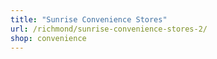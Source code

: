 ```yaml
---
title: "Sunrise Convenience Stores"
url: /richmond/sunrise-convenience-stores-2/
shop: convenience
---
```

